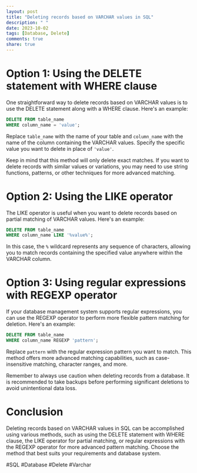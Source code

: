 ```yaml
---
layout: post
title: "Deleting records based on VARCHAR values in SQL"
description: " "
date: 2023-10-02
tags: [Database, Delete]
comments: true
share: true
---
```


# Option 1: Using the DELETE statement with WHERE clause

One straightforward way to delete records based on VARCHAR values is to use the DELETE statement along with a WHERE clause. Here's an example:

```sql
DELETE FROM table_name
WHERE column_name = 'value';
```

Replace `table_name` with the name of your table and `column_name` with the name of the column containing the VARCHAR values. Specify the specific value you want to delete in place of `'value'`.

Keep in mind that this method will only delete exact matches. If you want to delete records with similar values or variations, you may need to use string functions, patterns, or other techniques for more advanced matching.

# Option 2: Using the LIKE operator

The LIKE operator is useful when you want to delete records based on partial matching of VARCHAR values. Here's an example:

```sql
DELETE FROM table_name
WHERE column_name LIKE '%value%';
```

In this case, the `%` wildcard represents any sequence of characters, allowing you to match records containing the specified value anywhere within the VARCHAR column.

# Option 3: Using regular expressions with REGEXP operator

If your database management system supports regular expressions, you can use the REGEXP operator to perform more flexible pattern matching for deletion. Here's an example:

```sql
DELETE FROM table_name
WHERE column_name REGEXP 'pattern';
```

Replace `pattern` with the regular expression pattern you want to match. This method offers more advanced matching capabilities, such as case-insensitive matching, character ranges, and more.

Remember to always use caution when deleting records from a database. It is recommended to take backups before performing significant deletions to avoid unintentional data loss.

# Conclusion

Deleting records based on VARCHAR values in SQL can be accomplished using various methods, such as using the DELETE statement with WHERE clause, the LIKE operator for partial matching, or regular expressions with the REGEXP operator for more advanced pattern matching. Choose the method that best suits your requirements and database system.

#SQL #Database #Delete #Varchar